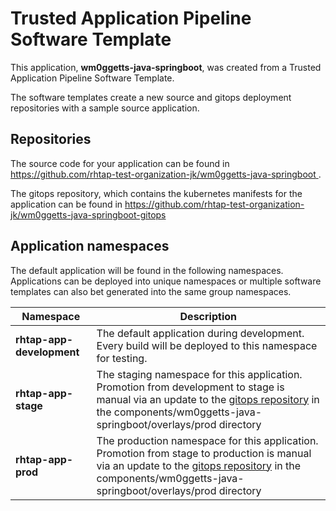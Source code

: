 # Trusted Application Pipeline Software Template

This application, **wm0ggetts-java-springboot**, was created from a Trusted Application Pipeline Software Template.

The software templates create a new source and gitops deployment repositories with a sample source application. 

## Repositories

The source code for your application can be found in [https://github.com/rhtap-test-organization-jk/wm0ggetts-java-springboot ](https://github.com/rhtap-test-organization-jk/wm0ggetts-java-springboot ).
 
The gitops repository, which contains the kubernetes manifests for the application can be found in 
[https://github.com/rhtap-test-organization-jk/wm0ggetts-java-springboot-gitops ](https://github.com/rhtap-test-organization-jk/wm0ggetts-java-springboot-gitops ) 

## Application namespaces 

The default application will be found in the following namespaces. Applications can be deployed into unique namespaces or multiple software templates can also bet generated into the same group namespaces.  

|  Namespace   |  Description   |  
| -------- | -------- |   
| **rhtap-app-development** | The default application during development. Every build will be deployed to this namespace for testing. | 
| **rhtap-app-stage** | The staging namespace for this application. Promotion from development to stage is manual via an update to the [gitops repository](https://github.com/rhtap-test-organization-jk/wm0ggetts-java-springboot-gitops ) in the components/wm0ggetts-java-springboot/overlays/prod directory |  
| **rhtap-app-prod** | The production namespace for this application. Promotion from stage to production is manual via an update to the [gitops repository](https://github.com/rhtap-test-organization-jk/wm0ggetts-java-springboot-gitops ) in the components/wm0ggetts-java-springboot/overlays/prod directory | 